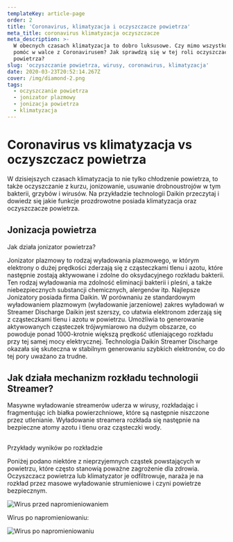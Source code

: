 ```yaml
---
templateKey: article-page
order: 2
title: 'Coronavirus, klimatyzacja i oczyszczacze powietrza'
meta_title: coronavirus klimatyzacja oczyszczacze
meta_description: >-
  W obecnych czasach klimatyzacja to dobro luksusowe. Czy mimo wszystko może nam
  pomóc w walce z Coronavirusem? Jak sprawdzą się w tej roli oczyszczacze
  powietrza? 
slug: 'oczyszczanie powietrza, wirusy, coronawirus, klimatyzacja'
date: 2020-03-23T20:52:14.267Z
cover: /img/diamond-2.png
tags:
  - oczyszczanie powietrza
  - jonizator plazmowy
  - jonizacja powietrza
  - klimatyzacja
---
```

# Coronavirus vs klimatyzacja vs oczyszczacz powietrza

W dzisiejszych czasach klimatyzacja to nie tylko chłodzenie powietrza, to także oczyszczanie z kurzu,  jonizowanie, usuwanie drobnoustrojów w tym bakterii, grzybów i wirusów.  Na przykładzie technologii Daikin przeczytaj i dowiedz się jakie funkcje prozdrowotne posiada klimatyzacja oraz oczyszczacze powietrza. 

## Jonizacja powietrza

Jak działa jonizator powietrza? 

Jonizator plazmowy to rodzaj wyładowania plazmowego, w którym elektrony o dużej prędkości zderzają się z cząsteczkami tlenu i azotu, które następnie zostają aktywowane i zdolne do oksydacyjnego rozkładu bakterii. Ten rodzaj wyładowania ma zdolność eliminacji bakterii i pleśni, a także niebezpiecznych substancji chemicznych, alergenów itp. Najlepsze Jonizatory posiada firma Daikin. W porównaniu ze standardowym wyładowaniem plazmowym (wyładowanie jarzeniowe) zakres wyładowań w Streamer Discharge Daikin jest szerszy, co ułatwia elektronom zderzają się z cząsteczkami tlenu i azotu w powietrzu. Umożliwia to generowanie aktywowanych cząsteczek trójwymiarowo na dużym obszarze, co powoduje ponad 1000-krotnie większą prędkość utleniającego rozkładu przy tej samej mocy elektrycznej. Technologia Daikin Streamer Discharge okazała się skuteczna w stabilnym generowaniu szybkich elektronów, co do tej pory uważano za trudne.

## Jak działa mechanizm rozkładu technologii Streamer?

Masywne wyładowanie streamerów uderza w wirusy, rozkładając i fragmentując ich białka powierzchniowe, które są następnie niszczone przez utlenianie. Wyładowanie streamera rozkłada się następnie na bezpieczne atomy azotu i tlenu oraz cząsteczki wody.

## 

Przykłady wyników po rozkładzie

Poniżej podano niektóre z nieprzyjemnych cząstek powstających w powietrzu, które często stanowią poważne zagrożenie dla zdrowia. Oczyszczacz powietrza lub klimatyzator je odfiltrowuje, naraża je na rozkład przez masowe wyładowanie strumieniowe i czyni powietrze bezpiecznym.

![Wirus przed napromieniowaniem](/img/daikin-mc70lvm-brochure_page_05_image_0006.jpg "Wirus")

Wirus po napromieniowaniu:

![Wirus po napromieniowaniu](/img/daikin-mc70lvm-brochure_page_05_image_0007.jpg "Wirus")
